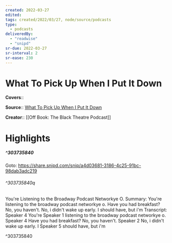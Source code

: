 ```yaml
---
created: 2022-03-27
edited:
tags: created/2022/03/27, node/source/podcasts
type: 
  - podcasts
deliveredBy: 
  - "readwise"
  - "snipd"
sr-due: 2022-03-27
sr-interval: 2
sr-ease: 230
---
```

# What To Pick Up When I Put It Down

**Covers**:: 

**Source**:: [What To Pick Up When I Put It Down](https://share.snipd.com/episode/179a431e-96eb-4c9f-807c-63af01c6b0a2)

**Creator**:: [[Off Book: The Black Theatre Podcast]]

# Highlights
##### ^303735840


Goto: https://share.snipd.com/snip/a4d03681-3186-4c25-91bc-98dab3adc219  

###### ^303735840q

You're Listening to the Broadway Podcast Networkye O.
Summary:
You're listening to the broadway podcast networkye o. Have you had breakfast? No, you haven't. No, i didn't wake up early. I should have, but i'm
Transcript:
Speaker 4
You're
Speaker 1
listening to the broadway podcast networkye o.
Speaker 4
Have you had breakfast? No, you haven't.
Speaker 2
No, i didn't wake up early. I
Speaker 5
should have, but i'm 

^303735840

